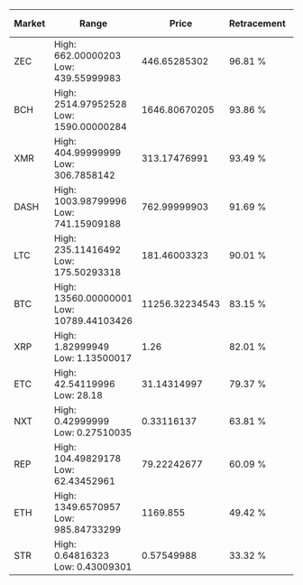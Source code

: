 | Market | Range | Price| Retracement | Doubles to 50% |
| --- | --- | --- | --- | --- |
| ZEC | High: 662.00000203<br />Low: 439.55999983 | 446.65285302 | 96.81 % | 1.23 |
| BCH | High: 2514.97952528<br />Low: 1590.00000284 | 1646.80670205 | 93.86 % | 1.25 |
| XMR | High: 404.99999999<br />Low: 306.7858142 | 313.17476991 | 93.49 % | 1.14 |
| DASH | High: 1003.98799996<br />Low: 741.15909188 | 762.99999903 | 91.69 % | 1.14 |
| LTC | High: 235.11416492<br />Low: 175.50293318 | 181.46003323 | 90.01 % | 1.13 |
| BTC | High: 13560.00000001<br />Low: 10789.44103426 | 11256.32234543 | 83.15 % | 1.08 |
| XRP | High: 1.82999949<br />Low: 1.13500017 | 1.26 | 82.01 % | 1.18 |
| ETC | High: 42.54119996<br />Low: 28.18 | 31.14314997 | 79.37 % | 1.14 |
| NXT | High: 0.42999999<br />Low: 0.27510035 | 0.33116137 | 63.81 % | 1.06 |
| REP | High: 104.49829178<br />Low: 62.43452961 | 79.22242677 | 60.09 % | 1.05 |
| ETH | High: 1349.6570957<br />Low: 985.84733299 | 1169.855 | 49.42 % | 0.00 |
| STR | High: 0.64816323<br />Low: 0.43009301 | 0.57549988 | 33.32 % | 0.00 |
